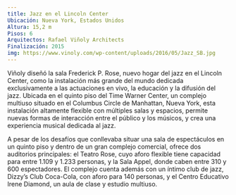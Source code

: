 ```yaml
---
title: Jazz en el Lincoln Center
Ubicación: Nueva York, Estados Unidos
Altura: 15,2 m
Pisos: 6
Arquitectos: Rafael Viñoly Architects
Finalización: 2015
img: https://www.vinoly.com/wp-content/uploads/2016/05/Jazz_SB.jpg
---
```



Viñoly diseñó la sala Frederick P. Rose, nuevo hogar del jazz en el Lincoln Center, como la instalación más grande del mundo dedicada exclusivamente a las actuaciones en vivo, la educación y la difusión del jazz. Ubicada en el quinto piso del Time Warner Center, un complejo multiuso situado en el Columbus Circle de Manhattan, Nueva York, esta instalación altamente flexible con múltiples salas y espacios, permite nuevas formas de interacción entre el público y los músicos, y crea una experiencia musical dedicada al jazz.

A pesar de los desafíos que conllevaba situar una sala de espectáculos en un quinto piso y dentro de un gran complejo comercial, ofrece dos auditorios principales: el Teatro Rose, cuyo aforo flexible tiene capacidad para entre 1.109 y 1.233 personas, y la Sala Appel, donde caben entre 310 y 600 espectadores. El complejo cuenta además con un íntimo club de jazz, Dizzy’s Club Coca-Cola, con aforo para 140 personas, y el Centro Educativo Irene Diamond, un aula de clase y estudio multiuso.
